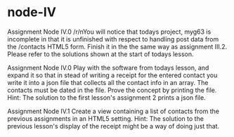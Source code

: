 # node-IV

Assignment Node IV.0
/r/nYou will notice that todays project, myg63 is incomplete in that it is unfinished 
with respect to handling post data from the /contacts HTML5 form. 
Finish it in the the same way as assignment III.2. 
Please refer to the solutions shown at the start of todays lesson.

Assignment Node IV.0
Play with the software from todays lesson, and expand it so that in stead of 
writing a receipt for the entered contact you write it into a json file that 
collects all the contact info in an array. The contacts must be dated in the file. 
Prove the concept by printing the file. Hint: The solution to the first lesson's assignment 2 prints a json file.

Assignment Node IV.1
Create a view containing a list of contacts from the previous assignments in an HTML5 setting. 
Hint: The solution to the previous lesson's display of the receipt might be a way of doing just that.
